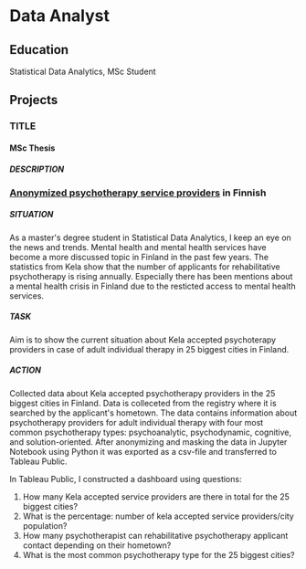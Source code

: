 # Data Analyst

## Education
Statistical Data Analytics, MSc Student

## Projects

### TITLE
#### MSc Thesis
##### DESCRIPTION

### [Anonymized psychotherapy service providers](https://katriaksentjeff.github.io/Project2/) in Finnish
##### SITUATION
As a master's degree student in Statistical Data Analytics, I keep an eye on the news and trends. Mental health and mental health services have become a more discussed topic in Finland in the past few years. The statistics from Kela show that the number of applicants for rehabilitative psychotherapy is rising annually. Especially there has been mentions about a mental health crisis in Finland due to the resticted access to mental health services.

##### TASK
Aim is to show the current situation about Kela accepted psychoterapy providers in case of adult individual therapy in 25 biggest cities in Finland.

##### ACTION
Collected data about Kela accepted psychotherapy providers in the 25 biggest cities in Finland. Data is colleceted from the registry where it is searched by the applicant's hometown. The data contains information about psychotherapy providers for adult individual therapy with four most common psychotherapy types: psychoanalytic, psychodynamic, cognitive, and solution-oriented. After anonymizing and masking the data in Jupyter Notebook using Python it was exported as a csv-file and transferred to Tableau Public.

In Tableau Public, I constructed a dashboard using questions:
1. How many Kela accepted service providers are there in total for the 25 biggest cities?
2. What is the percentage: number of kela accepted service providers/city population?
3. How many psychotherapist can rehabilitative psychotherapy applicant contact depending on their hometown?
4. What is the most common psychotherapy type for the 25 biggest cities?

